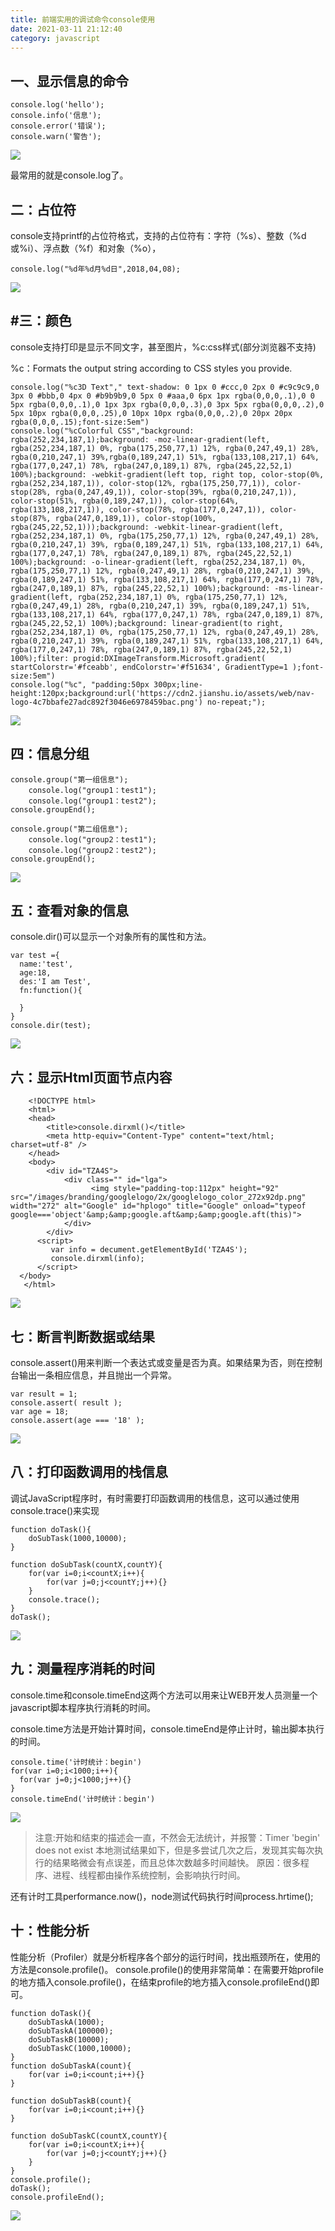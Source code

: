 ```yaml
---
title: 前端实用的调试命令console使用
date: 2021-03-11 21:12:40
category: javascript
---
```


## 一、显示信息的命令
```
console.log('hello'); 
console.info('信息');
console.error('错误');
console.warn('警告');
```
![](https://upload-images.jianshu.io/upload_images/10024246-1ed692616e9ad924.png?imageMogr2/auto-orient/strip%7CimageView2/2/w/1240)

最常用的就是console.log了。

## 二：占位符
console支持printf的占位符格式，支持的占位符有：字符（%s）、整数（%d或%i）、浮点数（%f）和对象（%o），
```
console.log("%d年%d月%d日",2018,04,08);
```
![](https://upload-images.jianshu.io/upload_images/10024246-ec167f3d362eae60.png?imageMogr2/auto-orient/strip%7CimageView2/2/w/1240)

## #三：颜色
console支持打印是显示不同文字，甚至图片，%c:css样式(部分浏览器不支持)

%c：Formats the output string according to CSS styles you provide.
```
console.log("%c3D Text"," text-shadow: 0 1px 0 #ccc,0 2px 0 #c9c9c9,0 3px 0 #bbb,0 4px 0 #b9b9b9,0 5px 0 #aaa,0 6px 1px rgba(0,0,0,.1),0 0 5px rgba(0,0,0,.1),0 1px 3px rgba(0,0,0,.3),0 3px 5px rgba(0,0,0,.2),0 5px 10px rgba(0,0,0,.25),0 10px 10px rgba(0,0,0,.2),0 20px 20px rgba(0,0,0,.15);font-size:5em")
console.log("%cColorful CSS","background: rgba(252,234,187,1);background: -moz-linear-gradient(left, rgba(252,234,187,1) 0%, rgba(175,250,77,1) 12%, rgba(0,247,49,1) 28%, rgba(0,210,247,1) 39%,rgba(0,189,247,1) 51%, rgba(133,108,217,1) 64%, rgba(177,0,247,1) 78%, rgba(247,0,189,1) 87%, rgba(245,22,52,1) 100%);background: -webkit-gradient(left top, right top, color-stop(0%, rgba(252,234,187,1)), color-stop(12%, rgba(175,250,77,1)), color-stop(28%, rgba(0,247,49,1)), color-stop(39%, rgba(0,210,247,1)), color-stop(51%, rgba(0,189,247,1)), color-stop(64%, rgba(133,108,217,1)), color-stop(78%, rgba(177,0,247,1)), color-stop(87%, rgba(247,0,189,1)), color-stop(100%, rgba(245,22,52,1)));background: -webkit-linear-gradient(left, rgba(252,234,187,1) 0%, rgba(175,250,77,1) 12%, rgba(0,247,49,1) 28%, rgba(0,210,247,1) 39%, rgba(0,189,247,1) 51%, rgba(133,108,217,1) 64%, rgba(177,0,247,1) 78%, rgba(247,0,189,1) 87%, rgba(245,22,52,1) 100%);background: -o-linear-gradient(left, rgba(252,234,187,1) 0%, rgba(175,250,77,1) 12%, rgba(0,247,49,1) 28%, rgba(0,210,247,1) 39%, rgba(0,189,247,1) 51%, rgba(133,108,217,1) 64%, rgba(177,0,247,1) 78%, rgba(247,0,189,1) 87%, rgba(245,22,52,1) 100%);background: -ms-linear-gradient(left, rgba(252,234,187,1) 0%, rgba(175,250,77,1) 12%, rgba(0,247,49,1) 28%, rgba(0,210,247,1) 39%, rgba(0,189,247,1) 51%, rgba(133,108,217,1) 64%, rgba(177,0,247,1) 78%, rgba(247,0,189,1) 87%, rgba(245,22,52,1) 100%);background: linear-gradient(to right, rgba(252,234,187,1) 0%, rgba(175,250,77,1) 12%, rgba(0,247,49,1) 28%, rgba(0,210,247,1) 39%, rgba(0,189,247,1) 51%, rgba(133,108,217,1) 64%, rgba(177,0,247,1) 78%, rgba(247,0,189,1) 87%, rgba(245,22,52,1) 100%);filter: progid:DXImageTransform.Microsoft.gradient( startColorstr='#fceabb', endColorstr='#f51634', GradientType=1 );font-size:5em")
console.log("%c", "padding:50px 300px;line-height:120px;background:url('https://cdn2.jianshu.io/assets/web/nav-logo-4c7bbafe27adc892f3046e6978459bac.png') no-repeat;");
```
![](https://upload-images.jianshu.io/upload_images/10024246-6a5b5b1cea9583ea.png?imageMogr2/auto-orient/strip%7CimageView2/2/w/1240)

## 四：信息分组
```
console.group("第一组信息");
	console.log("group1：test1");
	console.log("group1：test2");
console.groupEnd();

console.group("第二组信息");
	console.log("group2：test1");
	console.log("group2：test2");
console.groupEnd();
```
![](https://upload-images.jianshu.io/upload_images/10024246-cced9b0810322c01.png?imageMogr2/auto-orient/strip%7CimageView2/2/w/1240)

## 五：查看对象的信息
console.dir()可以显示一个对象所有的属性和方法。
```
var test ={
  name:'test',
  age:18,
  des:'I am Test',
  fn:function(){
    
  }
}
console.dir(test);
```
![](https://upload-images.jianshu.io/upload_images/10024246-a299eabfd7a933ee.png?imageMogr2/auto-orient/strip%7CimageView2/2/w/1240)
## 六：显示Html页面节点内容

```
    <!DOCTYPE html>
    <html>
    <head>
        <title>console.dirxml()</title>
        <meta http-equiv="Content-Type" content="text/html; charset=utf-8" />
    </head>
    <body>
        <div id="TZA4S">
            <div class="" id="lga">
                  <img style="padding-top:112px" height="92" src="/images/branding/googlelogo/2x/googlelogo_color_272x92dp.png" width="272" alt="Google" id="hplogo" title="Google" onload="typeof google==='object'&amp;&amp;google.aft&amp;&amp;google.aft(this)">
            </div>      
        </div>
      <script>
         var info = decument.getElementById('TZA4S');
         console.dirxml(info);
      </script>
  </body>
   </html>
```
![](https://upload-images.jianshu.io/upload_images/10024246-72be280b8126019e.png?imageMogr2/auto-orient/strip%7CimageView2/2/w/1240)

## 七：断言判断数据或结果
console.assert()用来判断一个表达式或变量是否为真。如果结果为否，则在控制台输出一条相应信息，并且抛出一个异常。
```
var result = 1; 
console.assert( result );
var age = 18; 
console.assert(age === '18' );
```
![](https://upload-images.jianshu.io/upload_images/10024246-779b2a8a366f9c5c.png?imageMogr2/auto-orient/strip%7CimageView2/2/w/1240)

## 八：打印函数调用的栈信息
调试JavaScript程序时，有时需要打印函数调用的栈信息，这可以通过使用console.trace()来实现
```
function doTask(){
    doSubTask(1000,10000);
}
 
function doSubTask(countX,countY){
    for(var i=0;i<countX;i++){
        for(var j=0;j<countY;j++){} 
    }
    console.trace();
}
doTask();
```
  ![](https://upload-images.jianshu.io/upload_images/10024246-5b43a7ab562c5959.png?imageMogr2/auto-orient/strip%7CimageView2/2/w/1240)
## 九：测量程序消耗的时间
console.time和console.timeEnd这两个方法可以用来让WEB开发人员测量一个javascript脚本程序执行消耗的时间。

console.time方法是开始计算时间，console.timeEnd是停止计时，输出脚本执行的时间。
```
console.time('计时统计：begin')
for(var i=0;i<1000;i++){
  for(var j=0;j<1000;j++){} 
}
console.timeEnd('计时统计：begin')
```
![](https://upload-images.jianshu.io/upload_images/10024246-1e26129602eed7dd.png?imageMogr2/auto-orient/strip%7CimageView2/2/w/1240)
 >注意:开始和结束的描述会一直，不然会无法统计，并报警：Timer 'begin' does not exist
本地测试结果如下，但是多尝试几次之后，发现其实每次执行的结果略微会有点误差，而且总体次数越多时间越快。
原因：很多程序、进程、线程都由操作系统控制，会影响执行时间。


还有计时工具performance.now()，node测试代码执行时间process.hrtime();

## 十：性能分析
性能分析（Profiler）就是分析程序各个部分的运行时间，找出瓶颈所在，使用的方法是console.profile()。
console.profile()的使用非常简单：在需要开始profile的地方插入console.profile()，在结束profile的地方插入console.profileEnd()即可。
```
function doTask(){
    doSubTaskA(1000);
    doSubTaskA(100000);
    doSubTaskB(10000);
    doSubTaskC(1000,10000);
}
function doSubTaskA(count){
    for(var i=0;i<count;i++){}
}
 
function doSubTaskB(count){
    for(var i=0;i<count;i++){}
}
 
function doSubTaskC(countX,countY){
    for(var i=0;i<countX;i++){
        for(var j=0;j<countY;j++){} 
    }
}
console.profile();
doTask();
console.profileEnd();
```
![](https://upload-images.jianshu.io/upload_images/10024246-a0a1594caf107dfb.png?imageMogr2/auto-orient/strip%7CimageView2/2/w/1240)

